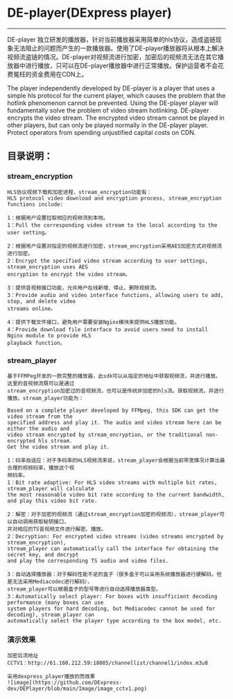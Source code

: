 # DE-player(DExpress player)

------

DE-player 独立研发的播放器，针对当前播放器采用简单的hls协议，造成盗链现象无法阻止的问题而产生的一款播放器。使用了DE-player播放器将从根本上解决视频流盗链的情况。DE-player对视频流进行加密，加密后的视频流无法在其它播放器中进行播放，只可以在DE-player播放器中进行正常播放。保护运营者不会花费冤枉的资金费用在CDN上。

The player independently developed by DE-player is a player that uses a simple hls protocol for the current player, which causes the problem that the hotlink phenomenon cannot be prevented. Using the DE-player player will fundamentally solve the problem of video stream hotlinking. DE-player encrypts the video stream. The encrypted video stream cannot be played in other players, but can only be played normally in the DE-player player. Protect operators from spending unjustified capital costs on CDN.


## 目录说明：

### stream_encryption
	HLS协议视频下载和加密进程，stream_encryption功能有：
	HLS protocol video download and encryption process, stream_encryption functions include:
	
	1：根据用户设置拉取相应的视频流到本地。
	1：Pull the corresponding video stream to the local according to the user setting。
	
	2：根据用户设置对指定的视频流进行加密，stream_encryption采用AES加密方式对视频流进行加密。
	2：Encrypt the specified video stream according to user settings, stream_encryption uses AES 
	encryption to encrypt the video stream。

	3：提供音视频接口功能，允许用户在线新增、停止、删除视频流。
	3：Provide audio and video interface functions, allowing users to add, stop, and delete video 
	streams online。

	4：提供下载文件接口，避免用户需要安装Nginx模块来提供HLS播放功能。
	4：Provide download file interface to avoid users need to install Nginx module to provide HLS 
	playback function。

### stream_player
	基于FFMPeg开发的一款完整的播放器，此sdk可以从指定的地址中获取视频流，并进行播放。这里的音视频流既可以是通过
	stream_encryption加密过的音视频流，也可以是传统非加密的hls流。获取视频流，并进行播放。stream_player功能为：

	Based on a complete player developed by FFMpeg, this SDK can get the video stream from the 
	specified address and play it. The audio and video stream here can be either the audio and 
	video stream encrypted by stream_encryption, or the traditional non-encrypted hls stream. 
	Get the video stream and play it.
	
	1：码率自适应：对于多码率的HLS视频流来说，stream_player会根据当前带宽情况计算出最合理的视频码率，播放这个视
	频码率。
	1：Bit rate adaptive: For HLS video streams with multiple bit rates, stream_player will calculate 
	the most reasonable video bit rate according to the current bandwidth, and play this video bit rate.
	
	2：解密：对于加密的视频流（通过stream_encryption加密的视频流），stream_player可以自动调用获取秘钥接口，
	并对相应的TS音视频文件进行解密、播放。
	2：Decryption: For encrypted video streams (video streams encrypted by stream_encryption), 
	stream_player can automatically call the interface for obtaining the secret key, and decrypt 
	and play the corresponding TS audio and video files.
	
	3：自动选择播放器：对于解码性能不足的盒子（很多盒子可以采用系统播放器进行硬解码，但是无法采用Mediacodec进行解码），
	stream_player可以根据盒子的型号等进行自动选择播放器类型。
	3：Automatically select player: For boxes with insufficient decoding performance (many boxes can use 
	system players for hard decoding, but Mediacodec cannot be used for decoding), stream_player can 
	automatically select the player type according to the box model, etc.	


### 演示效果

	加密后流地址
	CCTV1：http://61.160.212.59:18085/channellist/channel1/index.m3u8

	采用dexpress_player播放的而效果
	![image](https://github.com/DExpress-dev/DEPlayer/blob/main/Image/image_cctv1.png)





